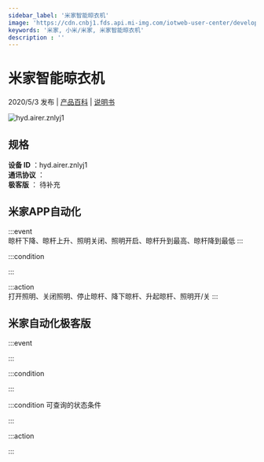 ```yaml
---
sidebar_label: '米家智能晾衣机'
image: 'https://cdn.cnbj1.fds.api.mi-img.com/iotweb-user-center/developer_1679047654418rhXAzSBU.png?GalaxyAccessKeyId=AKVGLQWBOVIRQ3XLEW&Expires=9223372036854775807&Signature=HqgZdRm5SCH3D4cKJdL1bywdTWk='
keywords: '米家, 小米/米家, 米家智能晾衣机'
description : ''
---
```

# 米家智能晾衣机

2020/5/3 发布 | [产品百科](https://home.mi.com/webapp/content/baike/product/index.html?model=hyd.airer.znlyj1/) | [说明书](https://home.mi.com/views/introduction.html?model=hyd.airer.znlyj1&region=cn)

![hyd.airer.znlyj1](https://cdn.cnbj1.fds.api.mi-img.com/iotweb-user-center/developer_1679047654418rhXAzSBU.png?GalaxyAccessKeyId=AKVGLQWBOVIRQ3XLEW&Expires=9223372036854775807&Signature=HqgZdRm5SCH3D4cKJdL1bywdTWk=)

## 规格  
> 
**设备 ID** ：hyd.airer.znlyj1  
**通讯协议** ：  
**极客版**  ： 待补充 


## 米家APP自动化  

:::event  
晾杆下降、晾杆上升、照明关闭、照明开启、晾杆升到最高、晾杆降到最低
:::

:::condition  

:::

:::action   
打开照明、关闭照明、停止晾杆、降下晾杆、升起晾杆、照明开/关
:::

## 米家自动化极客版  

:::event  

:::

:::condition  

:::

:::condition 可查询的状态条件  

:::

:::action  

:::

        
